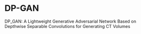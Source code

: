 # DP-GAN
DP_GAN: A Lightweight Generative Adversarial Network Based on Depthwise Separable Convolutions for Generating CT Volumes 
